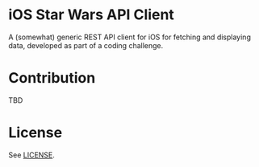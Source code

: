 # iOS Star Wars API Client

A (somewhat) generic REST API client for iOS for fetching and displaying data, developed as part of a coding challenge.

# Contribution

TBD

# License

See [LICENSE](./LICENSE).
